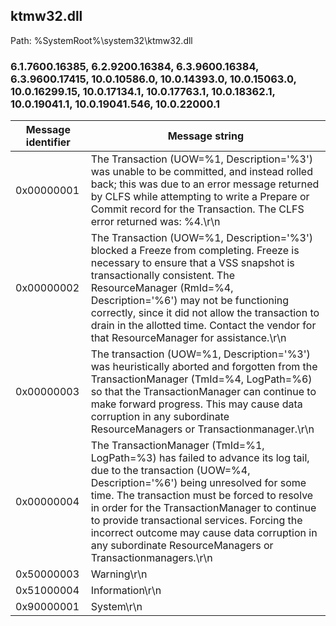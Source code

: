 ## ktmw32.dll

Path: %SystemRoot%\system32\ktmw32.dll

### 6.1.7600.16385, 6.2.9200.16384, 6.3.9600.16384, 6.3.9600.17415, 10.0.10586.0, 10.0.14393.0, 10.0.15063.0, 10.0.16299.15, 10.0.17134.1, 10.0.17763.1, 10.0.18362.1, 10.0.19041.1, 10.0.19041.546, 10.0.22000.1

Message identifier | Message string
--- | ---
0x00000001 | The Transaction (UOW=%1, Description='%3') was unable to be committed, and instead rolled back; this was due to an error message returned by CLFS while attempting to write a Prepare or Commit record for the Transaction.  The CLFS error returned was: %4.\r\n
0x00000002 | The Transaction (UOW=%1, Description='%3') blocked a Freeze from completing.  Freeze is necessary to ensure that a VSS snapshot is transactionally consistent.  The ResourceManager (RmId=%4, Description='%6') may not be functioning correctly, since it did not allow the transaction to drain in the allotted time.  Contact the vendor for that ResourceManager for assistance.\r\n
0x00000003 | The transaction (UOW=%1, Description='%3') was heuristically aborted and forgotten from the TransactionManager (TmId=%4, LogPath=%6) so that the TransactionManager can continue to make forward progress.  This may cause data corruption in any subordinate ResourceManagers or Transactionmanager.\r\n
0x00000004 | The TransactionManager (TmId=%1, LogPath=%3) has failed to advance its log tail, due to the transaction (UOW=%4, Description='%6') being unresolved for some time.  The transaction must be forced to resolve in order for the TransactionManager to continue to provide transactional services.  Forcing the incorrect outcome may cause data corruption in any subordinate ResourceManagers or Transactionmanagers.\r\n
0x50000003 | Warning\r\n
0x51000004 | Information\r\n
0x90000001 | System\r\n
